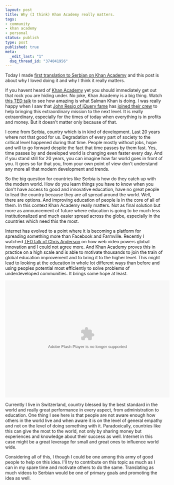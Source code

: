 ```yaml
--- 
layout: post
title: Why (I think) Khan Academy really matters.
tags: 
- community
- khan academy
- personal
status: publish
type: post
published: true
meta: 
  _edit_last: "1"
  dsq_thread_id: "374041956"
---
```

Today I made <a title="Serbian translation of Khan Academy video" href="http://www.universalsubtitles.org/en/videos/2QEdZnl4jZvK/sr/115753/">first translation to Serbian on Khan Academy</a> and this post is about why I loved doing it and why I think it really matters.

If you havent heard of <a title="Khan Academy" href="http://www.khanacademy.org/">Khan Academy</a> yet you should immediately get out that rock you are hiding under. No joke, Khan Academy is a big thing. Watch <a title="Salman Khan TED talk" href="http://www.ted.com/talks/salman_khan_let_s_use_video_to_reinvent_education.html">this TED talk</a> to see how amazing is what Salman Khan is doing. I was really happy when I saw that <a href="http://ejohn.org/">John Resig of jQuery fame</a> has <a href="http://ejohn.org/blog/next-steps-in-2011/">joined their crew</a> to help bringing this extraordinary mission to the next level. It is really extraordinary, especially for the times of today when everything is in profits and money. But it doesn't matter only because of that.

I come from Serbia, country which is in kind of development. Last 20 years where not that good for us. Degradation of every part of society to the critical level happened during that time. People mostly without jobs, hope and will to go forward despite the fact that time passes by them fast. Yes, time passes by and developed world is changing even faster every day. And if you stand still for 20 years, you can imagine how far world goes in front of you. It goes so far that you, from your own point of view don't understand any more all that modern development and trends.

So the big question for countries like Serbia is how do they catch up with the modern world. How do you learn things you have to know when you don't have access to good and innovative education, have no great people to lead the country because they are all spread around the world. Well, there are options. And improving education of people is in the core of all of them. In this context Khan Academy really matters. Not as final solution but more as announcement of future where education is going to be much less institutionalized and much easier spread across the globe, especially in the countries which need this the most.

Internet has evolved to a point where it is becoming a platform for spreading something more than Facebook and Farmville. Recently I watched <a title="Chris Anderson on TED.com" href="http://www.ted.com/talks/lang/eng/chris_anderson_how_web_video_powers_global_innovation.html">TED talk of Chris Anderson</a> on how web video powers global innovation and I could not agree more. And Khan Academy proves this in practice on a high scale and is able to motivate thousands to join the train of global education improvement and to bring it to the higher level. This might lead to looking at the education in whole lot different ways than before and using peoples potential most efficiently to solve problems of underdeveloped communities. It brings some hope at least.
<p style="text-align: center;"><object width="526" height="374"><param name="movie" value="http://video.ted.com/assets/player/swf/EmbedPlayer.swf"></param><param name="allowFullScreen" value="true" /><param name="allowScriptAccess" value="always"/><param name="wmode" value="transparent"></param><param name="bgColor" value="#ffffff"></param><param name="flashvars" value="vu=http://video.ted.com/talk/stream/2011/Blank/SalmanKhan_2011-320k.mp4&su=http://images.ted.com/images/ted/tedindex/embed-posters/SalmanKhan-2011.embed_thumbnail.jpg&vw=512&vh=288&ap=0&ti=1090&lang=eng&introDuration=15330&adDuration=4000&postAdDuration=830&adKeys=talk=salman_khan_let_s_use_video_to_reinvent_education;year=2011;theme=a_taste_of_ted2011;event=TED2011;&preAdTag=tconf.ted/embed;tile=1;sz=512x288;" /><embed src="http://video.ted.com/assets/player/swf/EmbedPlayer.swf" pluginspace="http://www.macromedia.com/go/getflashplayer" type="application/x-shockwave-flash" wmode="transparent" bgColor="#ffffff" width="526" height="374" allowFullScreen="true" allowScriptAccess="always" flashvars="vu=http://video.ted.com/talk/stream/2011/Blank/SalmanKhan_2011-320k.mp4&su=http://images.ted.com/images/ted/tedindex/embed-posters/SalmanKhan-2011.embed_thumbnail.jpg&vw=512&vh=288&ap=0&ti=1090&lang=eng&introDuration=15330&adDuration=4000&postAdDuration=830&adKeys=talk=salman_khan_let_s_use_video_to_reinvent_education;year=2011;theme=a_taste_of_ted2011;event=TED2011;&preAdTag=tconf.ted/embed;tile=1;sz=512x288;"></embed></object></p>
Currently I live in Switzerland, country blessed by the best standard in the world and really great performance in every aspect, from administration to education. One thing I see here is that people are not aware enough how others in the world live and when aware it is on the level of general empathy and not on the level of doing something with it. Paradoxically, countries like this can give the most to the world, not only by sharing money but experiences and knowledge about their success as well. Internet in this case might be a great leverage for small and great ones to influence world wide.

Considering all of this, I though I could be one among this army of good people to help on this idea. I'll try to contribute on this topic as much as I can in my spare time and motivate others to do the same. Translating as much videos to Serbian would be one of primary goals and promoting the idea as well.
